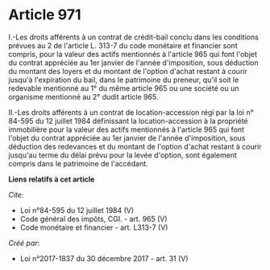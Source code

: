 # Article 971

I.-Les droits afférents à un contrat de crédit-bail conclu dans les conditions prévues au 2 de l'article L. 313-7 du code
monétaire et financier sont compris, pour la valeur des actifs mentionnés à l'article 965 qui font l'objet du contrat
appréciée au 1er janvier de l'année d'imposition, sous déduction du montant des loyers et du montant de l'option d'achat
restant à courir jusqu'à l'expiration du bail, dans le patrimoine du preneur, qu'il soit le redevable mentionné au 1° du même
article 965 ou une société ou un organisme mentionné au 2° dudit article 965. 

II.-Les droits afférents à un contrat de location-accession régi par la loi n° 84-595 du 12 juillet 1984 définissant la
location-accession à la propriété immobilière pour la valeur des actifs mentionnés à l'article 965 qui font l'objet du
contrat appréciée au 1er janvier de l'année d'imposition, sous déduction des redevances et du montant de l'option d'achat
restant à courir jusqu'au terme du délai prévu pour la levée d'option, sont également compris dans le patrimoine de
l'accédant.

**Liens relatifs à cet article**

_Cite_:

  - Loi n°84-595 du 12 juillet 1984 (V)
  - Code général des impôts, CGI. - art. 965 (V)
  - Code monétaire et financier - art. L313-7 (V)

_Créé par_:

  - Loi n°2017-1837 du 30 décembre 2017 - art. 31 (V)
